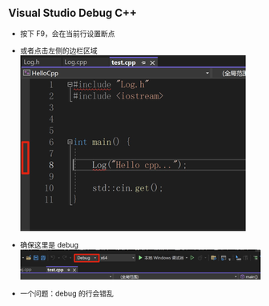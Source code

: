 ## Visual Studio Debug C++

- 按下 F9，会在当前行设置断点
- 或者点击左侧的边栏区域
![](./img/img_15.png)
- 确保这里是 debug
![](./img/img_16.png)

- 一个问题：debug 的行会错乱
